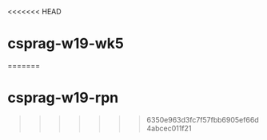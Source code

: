 <<<<<<< HEAD
# csprag-w19-wk5

=======
# csprag-w19-rpn
>>>>>>> 6350e963d3fc7f57fbb6905ef66d4abcec011f21
